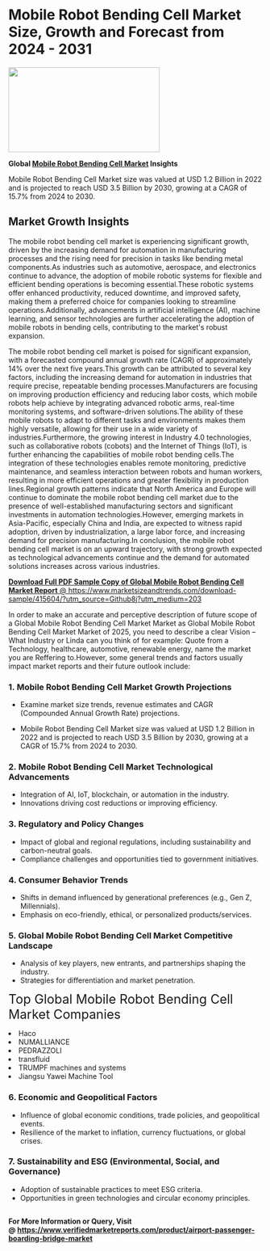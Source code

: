 <H1>Mobile Robot Bending Cell Market Size, Growth and Forecast from 2024 - 2031</H1><img class="aligncenter size-medium wp-image-584254" src="https://thirdeyenews.in/wp-content/uploads/2024/09/Global-Market-Research-300x168.jpeg" alt="" width="300" height="168" /><p><strong>Global&nbsp;<a href="https://www.marketsizeandtrends.com/download-sample/415604/?utm_source=Github8j?utm_medium=203">Mobile Robot Bending Cell Market</a> Insights</strong></p><p>Mobile Robot Bending Cell Market size was valued at USD 1.2 Billion in 2022 and is projected to reach USD 3.5 Billion by 2030, growing at a CAGR of 15.7% from 2024 to 2030.</p><p><h2>Market Growth Insights</h2> <p>The mobile robot bending cell market is experiencing significant growth, driven by the increasing demand for automation in manufacturing processes and the rising need for precision in tasks like bending metal components.As industries such as automotive, aerospace, and electronics continue to advance, the adoption of mobile robotic systems for flexible and efficient bending operations is becoming essential.These robotic systems offer enhanced productivity, reduced downtime, and improved safety, making them a preferred choice for companies looking to streamline operations.Additionally, advancements in artificial intelligence (AI), machine learning, and sensor technologies are further accelerating the adoption of mobile robots in bending cells, contributing to the market's robust expansion.</p> <p><a href="#"></a></p> <p>The mobile robot bending cell market is poised for significant expansion, with a forecasted compound annual growth rate (CAGR) of approximately 14% over the next five years.This growth can be attributed to several key factors, including the increasing demand for automation in industries that require precise, repeatable bending processes.Manufacturers are focusing on improving production efficiency and reducing labor costs, which mobile robots help achieve by integrating advanced robotic arms, real-time monitoring systems, and software-driven solutions.The ability of these mobile robots to adapt to different tasks and environments makes them highly versatile, allowing for their use in a wide variety of industries.Furthermore, the growing interest in Industry 4.0 technologies, such as collaborative robots (cobots) and the Internet of Things (IoT), is further enhancing the capabilities of mobile robot bending cells.The integration of these technologies enables remote monitoring, predictive maintenance, and seamless interaction between robots and human workers, resulting in more efficient operations and greater flexibility in production lines.Regional growth patterns indicate that North America and Europe will continue to dominate the mobile robot bending cell market due to the presence of well-established manufacturing sectors and significant investments in automation technologies.However, emerging markets in Asia-Pacific, especially China and India, are expected to witness rapid adoption, driven by industrialization, a large labor force, and increasing demand for precision manufacturing.In conclusion, the mobile robot bending cell market is on an upward trajectory, with strong growth expected as technological advancements continue and the demand for automated solutions increases across various industries.</p> <p><a href="#"></p><p><span class=""><strong>Download Full PDF Sample Copy of Global Mobile Robot Bending Cell Market Report</strong> @ <a href="https://www.marketsizeandtrends.com/download-sample/415604/?utm_source=Github8j?utm_medium=203" target="_blank">https://www.marketsizeandtrends.com/download-sample/415604/?utm_source=Github8j?utm_medium=203</a></span></p><p>In order to make an accurate and perceptive description of future scope of a Global&nbsp;Mobile Robot Bending Cell Market Market as Global&nbsp;Mobile Robot Bending Cell Market Market of 2025, you need to describe a clear Vision &ndash; What Industry or Linda can you think of for example: Quote from a Technology, healthcare, automotive, renewable energy, name the market you are Reffering to.However, some general trends and factors usually impact market reports and their future outlook include:</p><h3>1.&nbsp;<strong>Mobile Robot Bending Cell Market Growth Projections</strong></h3><ul><li>Examine market size trends, revenue estimates and CAGR (Compounded Annual Growth Rate) projections.</li><li><p>Mobile Robot Bending Cell Market size was valued at USD 1.2 Billion in 2022 and is projected to reach USD 3.5 Billion by 2030, growing at a CAGR of 15.7% from 2024 to 2030.</p></li></ul><h3>2.&nbsp;<strong>Mobile Robot Bending Cell Market Technological Advancements</strong></h3><ul><li>Integration of AI, IoT, blockchain, or automation in the industry.</li><li>Innovations driving cost reductions or improving efficiency.</li></ul><h3>3.&nbsp;<strong>Regulatory and Policy Changes</strong></h3><ul><li>Impact of global and regional regulations, including sustainability and carbon-neutral goals.</li><li>Compliance challenges and opportunities tied to government initiatives.</li></ul><h3>4.&nbsp;<strong>Consumer Behavior Trends</strong></h3><ul><li>Shifts in demand influenced by generational preferences (e.g., Gen Z, Millennials).</li><li>Emphasis on eco-friendly, ethical, or personalized products/services.</li></ul><h3>5.&nbsp;<strong>Global Mobile Robot Bending Cell Market Competitive Landscape</strong></h3><ul><li>Analysis of key players, new entrants, and partnerships shaping the industry.</li><li>Strategies for differentiation and market penetration.</li></ul><p data-pm-slice="1 1 []"><span style="color: inherit; font-family: inherit; font-size: 25px;">Top Global Mobile Robot Bending Cell Market Companies</span></p><div class="" data-test-id=""><p><li>Haco</li><li> NUMALLIANCE</li><li> PEDRAZZOLI</li><li> transfluid</li><li> TRUMPF machines and systems</li><li> Jiangsu Yawei Machine Tool</li></p></div><h3>6.&nbsp;<strong>Economic and Geopolitical Factors</strong></h3><ul><li>Influence of global economic conditions, trade policies, and geopolitical events.</li><li>Resilience of the market to inflation, currency fluctuations, or global crises.</li></ul><h3>7.&nbsp;<strong>Sustainability and ESG (Environmental, Social, and Governance)</strong></h3><ul><li>Adoption of sustainable practices to meet ESG criteria.</li><li>Opportunities in green technologies and circular economy principles.</li></ul><h2><strong style="font-size: 14px;">For More Information or Query, Visit @&nbsp;</strong><a style="background-color: #ffffff; font-size: 14px;" href="https://www.marketsizeandtrends.com/report/mobile-robot-bending-cell-market/" target="_blank">https://www.verifiedmarketreports.com/product/airport-passenger-boarding-bridge-market</a></h2>